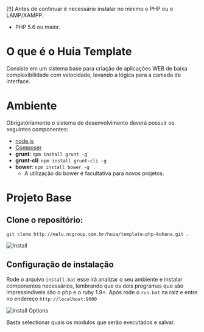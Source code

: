 [!!] Antes de continuar é necessário instalar no mínimo o PHP ou o LAMP/XAMPP.

 - PHP 5.6 ou maior.

# O que é o Huia Template
Consiste em um sistema base para criação de aplicações WEB de baixa complexibilidade com velocidade, levando a lógica para a camada de interface.

# Ambiente
Obrigatóriamente o sistema de desenvolvimento deverá possuir os seguintes componentes:

- [node.js](https://nodejs.org/download/)
- [Composer](https://getcomposer.org/download/)
- **grunt**: `npm install grunt -g`
- **grunt-cli**: `npm install grunt-cli -g`
- **bower**: `npm install bower -g`
	* A utilização do bower é facultativa para novos projetos.

# Projeto Base

## Clone o repositório:
`git clone http://malu.ncgroup.com.br/huia/template-php-kohana.git .`

![Install](http://i.imgur.com/fK3zYWb.png)

## Configuração de instalação

Rode o arquivo `install.bat` esse irá analizar o seu ambiente e instalar componentes necessários, lembrando que os dois programas que são impressindíveis são o php e o ruby 1.9+. Após rode o `run.bat` na raiz e entre no endereço `http://localhost:9000`

![Install Options](http://i.imgur.com/MM4xdKQ.png)

Basta selectionar quais os modulos que serão executados e salvar.

<style>
	#kodoc-body img {
		max-width: 100%;
	}
</style>